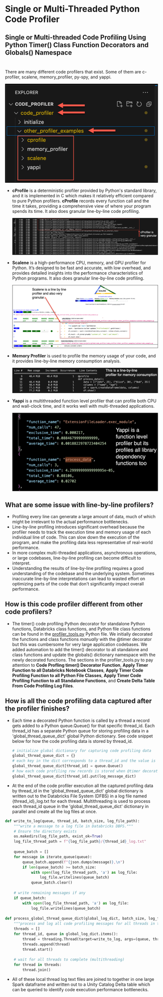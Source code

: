 # Single or Multi-Threaded Python Code Profiler

## Single or Multi-threaded Code Profiling Using Python Timer() Class Function Decorators and Globals() Namespace<br><br>

There are many different code profilers that exist.  Some of them are c-profiler, scalene, memory_profiler, py-spy, and yappi.  

  ![other_profilers.png](/code_profiler/readme_images/other_profilers.png)

- __cProfile__ is a deterministic profiler provided by Python's standard library, and it is implemented in C which makes it relatively efficient compared to pure Python profilers. __cProfile__ records every function call and the time it takes, providing a comprehensive view of where your program spends its time.  It also does granular line-by-line code profiling.

  ![c_profiler_results.png](/code_profiler/readme_images/c_profiler_results.png)

- __Scalene__ is a high-performance CPU, memory, and GPU profiler for Python. It’s designed to be fast and accurate, with low overhead, and provides detailed insights into the performance characteristics of Python programs.  It also does granular line-by-line code profiling.

  ![scalene_results.png](/code_profiler/readme_images/scalene_results.png)

- __Memory Profiler__ is used to profile the memory usage of your code, and it provides line-by-line memory consumption analysis.

  ![memory_profiler_results.png](/code_profiler/readme_images/memory_profiler_results.png)

- __Yappi__ is a multithreaded function level profiler that can profile both CPU and wall-clock time, and it works well with multi-threaded applications.

  ![yappi_results.png](/code_profiler/readme_images/yappi_results.png)

## What are some issue with line-by-line profilers?

  - Profiling every line can generate a large amount of data, much of which might be irrelevant to the actual performance bottlenecks.
  -  Line-by-line profiling introduces significant overhead because the profiler needs to track the execution time and memory usage of each individual line of code. This can slow down the execution of the program, and make the profiling data less representative of real-world performance.
  - In more complex multi-threaded applications, asynchronous operations, or large codebases, line-by-line profiling can become difficult to interpret.
  - Understanding the results of line-by-line profiling requires a good understanding of the codebase and the underlying system. Sometimes inaccurate line-by-line interpretations can lead to wasted effort on optimizing parts of the code that don't significantly impact overall performance.

  ## How is this code profiler different from other code profilers?

- The timer() code profiling Python decorator for standalone Python functions, Databricks class functions, and Python file class functions can be found in the [profiler_tools.py](https://github.com/robert-altmiller/code_profiler/blob/main/code_profiler/profiler_tools.py) Python file.  We initially decorated the functions and class functions _manually_ with the @timer decorator but this was cumbersome for very large application codebases.  We added automation to add the timer() decorator to all standalone and class functions and update the globals() dictionary namespace with the newly decorated functions.  The sections in the profiler_tools.py to pay attention to  __Code Profling timer() Decorator Function__, __Apply Timer Function to all Databricks Notebook Classes__, __Apply Timer Code Profiling Function to all Python File Classes__,  __Apply Timer Code Profiling Function to all Standalone Functions__, and __Create Delta Table From Code Profiling Log Files__.

## How is all the code profiling data captured after the profiler finishes?

- Each time a decorated Python function is called by a thread a record gets added to a Python queue.Queue() for that specific thread_id.  Each thread_id has a separate Python queue for storing profiling data in a 'global_thread_queue_dict' global Python dictionary.  See code snippet below for how the code profiling data is stored by thread_id.
 
  ```python
  # initialize global dictionary for capturing code profiling data
  global_thread_queue_dict = {}
  # each key in the dict corresponds to a thread_id and the value is queue.Queue()
  global_thread_queue_dict[thread_id] = queue.Queue()
  # how each code profiling row records is stored when @timer decorator is called
  global_thread_queue_dict[thread_id].put(log_message_dict) 
  ```

- At the end of the code profiler execution all the captured profiling data by thread_id in the 'global_thread_queue_dict' global dictionary is written out to the Databricks File System (DFBS) in a log file named {thread_id}_log.txt for each thread.  Multithreading is used to process each thread_id queue in the 'global_thread_queue_dict' dictionary in parallel and create all the log files at once.

```python
def write_to_log(queue, thread_id, batch_size, log_file_path):
    """write a message to a log file in Databricks DBFS."""
    # Ensure the directory exists
    os.makedirs(log_file_path, exist_ok=True)
    log_file_thread_path = f"{log_file_path}/{thread_id}_log.txt"

    queue_batch = []
    for message in iterate_queue(queue):
        queue_batch.append(f"{json.dumps(message)},\n")
        if len(queue_batch) >= batch_size:
            with open(log_file_thread_path, 'a') as log_file:
                log_file.writelines(queue_batch)
            queue_batch.clear()

    # write remaining messages if any
    if queue_batch:
        with open(log_file_thread_path, 'a') as log_file:
            log_file.writelines(queue_batch)

def process_global_thread_queue_dict(global_log_dict, batch_size, log_file_path = log_file_write_path):
    """process and log all code profiling messages for all threads in the global_thread_queue dictionary"""
    threads = []
    for thread_id, queue in global_log_dict.items():
        thread = threading.Thread(target=write_to_log, args=(queue, thread_id, batch_size, log_file_path))
        threads.append(thread)
        thread.start()

    # wait for all threads to complete (multithreading)
    for thread in threads:
        thread.join()
```

- All of these local thread log text files are joined to together in one large Spark dataframe and written out to a Unity Catalog Delta table which can be queried to identify code execution performance bottlenecks.